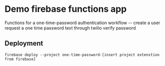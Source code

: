 # Demo firebase functions app

Functions for a one-time-password authentication workflow --
create a user
request a one time password text through twilio
verify password

## Deployment
`firebase deploy --project one-time-password-[insert project extenstion from firebase]`
